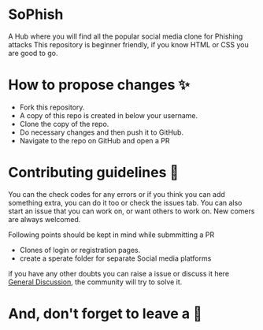 # SoPhish 
   A Hub where you will find all the popular social media clone for Phishing attacks
   This repository is beginner friendly, if you know HTML or CSS you are good to go.

# How to propose changes ✨
  - Fork this repository.
  - A copy of this repo is created in below your username.
  - Clone the copy of the repo.
  - Do necessary changes and then push it to GitHub.
  - Navigate to the repo on GitHub and open a PR


# Contributing guidelines 📝

You can the check codes for any errors or if you think you can add something extra, you can do it too or check the issues tab. You can also start an issue that you can work on, or want others to work on.
New comers are always welcomed. 


Following points should be kept in mind while submmitting a PR

 - Clones of login or registration pages.
 - create a sperate folder for separate Social media platforms

if you have any other doubts you can raise a issue or discuss it here [General Discussion](https://github.com/omkar787/SoPhish/discussions/10), the community will try to solve it.

# And, don't forget to leave a 🌟
